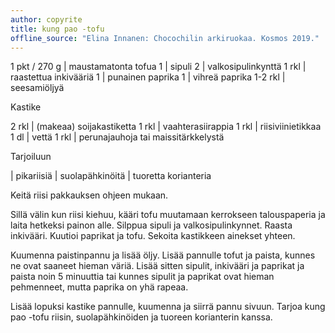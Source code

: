 ```yaml
---
author: copyrite
title: kung pao -tofu
offline_source: "Elina Innanen: Chocochilin arkiruokaa. Kosmos 2019."
---
```


1 pkt / 270 g | maustamatonta tofua
1 | sipuli
2 | valkosipulinkynttä
1 rkl | raastettua inkivääriä
1 | punainen paprika
1 | vihreä paprika
1-2 rkl | seesamiöljyä

Kastike

2 rkl | (makeaa) soijakastiketta
1 rkl | vaahterasiirappia
1 rkl | riisiviinietikkaa
1 dl | vettä
1 rkl | perunajauhoja tai maissitärkkelystä

Tarjoiluun

| pikariisiä
| suolapähkinöitä
| tuoretta korianteria

Keitä riisi pakkauksen ohjeen mukaan.

Sillä välin kun riisi kiehuu, kääri tofu muutamaan kerrokseen talouspaperia ja laita hetkeksi painon alle. Silppua sipuli ja valkosipulinkynnet. Raasta inkivääri. Kuutioi paprikat ja tofu. Sekoita kastikkeen ainekset yhteen.

Kuumenna paistinpannu ja lisää öljy. Lisää pannulle tofut ja paista, kunnes ne ovat saaneet hieman väriä. Lisää sitten sipulit, inkivääri ja paprikat ja paista noin 5 minuuttia tai kunnes sipulit ja paprikat ovat hieman pehmenneet, mutta paprika on yhä rapeaa.

Lisää lopuksi kastike pannulle, kuumenna ja siirrä pannu sivuun. Tarjoa kung pao -tofu riisin, suolapähkinöiden ja tuoreen korianterin kanssa.
